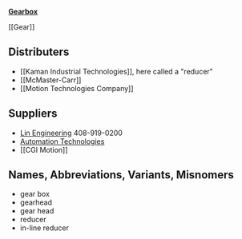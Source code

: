 [**Gearbox**](https://en.wikipedia.org/wiki/Transmission_(mechanics))

[[Gear]]


## Distributers
* [[Kaman Industrial Technologies]], here called a "reducer"
* [[McMaster-Carr]]
* [[Motion Technologies Company]]

## Suppliers
* [Lin Engineering](http://www.linengineering.com/gearheads/) 408-919-0200
* [Automation Technologies](http://www.automationtechnologiesinc.com/products-page/cnc-gear-box)
* [[CGI Motion]]

## Names, Abbreviations, Variants, Misnomers
* gear box
* gearhead
* gear head
* reducer
* in-line reducer